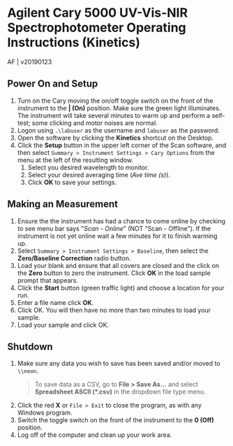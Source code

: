 # Agilent Cary 5000 UV-Vis-NIR Spectrophotometer Operating Instructions (Kinetics)
AF | v20190123

## Power On and Setup

1. Turn on the Cary moving the on/off toggle switch on the front of the instrument to the **| (On)** position.  Make sure the green light illuminates.  The instrument will take several minutes to warm up and perform a self-test; some clicking and motor noises are normal.
1. Logon using `.\labuser` as the username and `labuser` as the password.
1. Open the software by clicking the **Kinetics** shortcut on the Desktop.
1. Click the **Setup** button in the upper left corner of the Scan software, and then select `Summary > Instrument Settings > Cary Options` from the menu at the left of the resulting window.
	1. Select you desired wavelength to monitor.
	3. Select your desired averaging time (*Ave time (s)*).
	4. Click **OK** to save your settings.

## Making an Measurement
1. Ensure the the instrument has had a chance to come online by checking to see menu bar says "*Scan - Online*" (NOT "Scan - Offline").  If the instrument is not yet online wait a few minutes for it to finish warming up.
1. Select `Summary > Instrument Settings > Baseline`, then select the **Zero/Baseline Correction** radio button.
1.  Load your blank and ensure that all covers are closed and the click on the **Zero** button to zero the instrument.  Click **OK** in the load sample prompt that appears.
2. Click the **Start** button (green traffic light) and choose a location for your run.
1. Enter a file name click **OK**.
1. Click OK.  You will then have no more than two minutes to load your sample.
1. Load your sample and click OK.

## Shutdown
1. Make sure any data you wish to save has been saved and/or moved to `\\neon`.
	> To save data as a CSV, go to **File > Save As...** and select **Spreadsheet ASCII (*.csv)** in the dropdown file type menu.
1. Click the red **X** or `File > Exit` to close the program, as with any Windows program.
1. Switch the toggle switch on the front of the instrument to the **0 (Off)** position.
1. Log off of the computer and clean up your work area.
